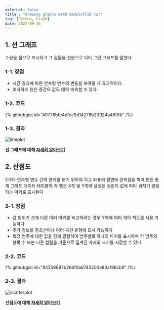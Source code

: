 ```yaml
---
external: false
title : "drawing graphs with matplotlib (2)"
tag: [Python, Graph]
date: 2022-09-16
---
```


## 1. 선 그래프

수량을 점으로 표시하고 그 점들을 선분으로 이어 그린 그래프를 말한다.  

### 1-1. 장점

- 시간 경과에 따른 연속형 변수의 변동을 보여줄 때 효과적이다.
- 조사하지 않은 중간의 값도 대략 예측할 수 있다.

### 1-2. 코드

{% githubgist id="49776bfe4dfcc9d14276b20924a480fb" /%}

### 1-3. 결과

![lineplot](/images/lineplot.png)

**선 그래프에 대해 [자세히 알아보기](https://pythonbasics.org/matplotlib-line-chart/)**

## 2. 산점도

2개의 연속형 변수 간의 관계를 보기 위하여 직교 좌표의 평면에 관측점을 찍어 만든 통계 그래프
데이터 테이블의 각 행은 X축 및 Y축에 설정된 컬럼의 값에 따라 위치가 결정되는 마커로 표시된다

### 2-1. 장점

- 값 범위가 크게 다른 여러 마커를 비교하려는 경우 Y축에 여러 개의 척도를 사용 가능하다
- 추가 정보를 참조선이나 여러 곡선 유형에 표시 가능하다
- 특정 범주에 대한 값을 함께 결합하여 범주별로 하나의 마커를 표시하며 각 범주의 항목 수 또는 다른 컬럼을 기준으로 집계된 마커의 크기를 지정할 수 있다

### 2-2. 코드

{% githubgist id="84259697b26df0a8745300e83a196cb9" /%}

### 2-3. 결과

![scatterplot](/images/scatterplot.png)

**산점도에 대해 [자세히 알아보기](https://realpython.com/visualizing-python-plt-scatter/)**
